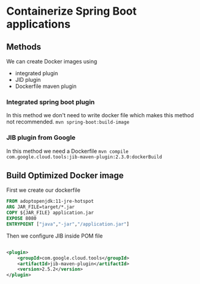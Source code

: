 # Containerize Spring Boot applications

## Methods

We can create Docker images using 

* integrated plugin
* JID plugin
* Dockerfile maven plugin

### Integrated spring boot plugin

In this method we don't need to write docker file which makes this method not recommended.
`mvn spring-boot:build-image`

### JIB plugin from Google

In this method we need a Dockerfile
`mvn compile com.google.cloud.tools:jib-maven-plugin:2.3.0:dockerBuild`

## Build Optimized Docker image

First we create our dockerfile

```Dockerfile
FROM adoptopenjdk:11-jre-hotspot
ARG JAR_FILE=target/*.jar
COPY ${JAR_FILE} application.jar
EXPOSE 8080
ENTRYPOINT ["java","-jar","/application.jar"]
```

Then we configure JIB inside POM file

```xml

<plugin>
    <groupId>com.google.cloud.tools</groupId>
    <artifactId>jib-maven-plugin</artifactId>
    <version>2.5.2</version>
</plugin>
```
